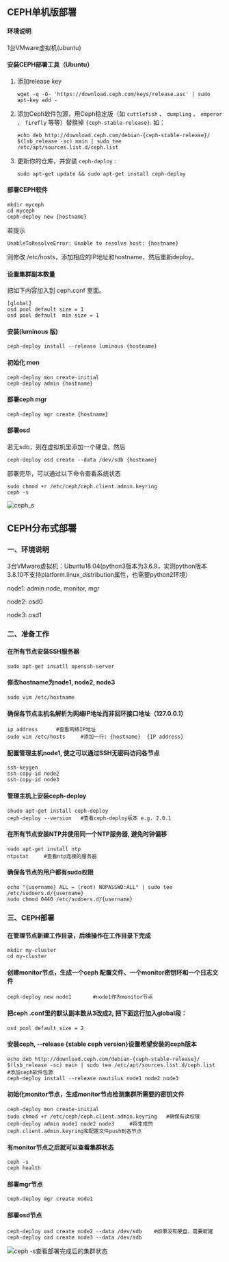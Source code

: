 ## CEPH单机版部署

#### 环境说明

1台VMware虚拟机(ubuntu)

#### 安装CEPH部署工具（Ubuntu）

1. 添加release key

   ```shell
   wget -q -O- 'https://download.ceph.com/keys/release.asc' | sudo apt-key add -
   ```

2. 添加Ceph软件包源，用Ceph稳定版（如 `cuttlefish` 、 `dumpling` 、 `emperor` 、 `firefly` 等等）替换掉 `{ceph-stable-release}`. 如：

   ```shell
   echo deb http://download.ceph.com/debian-{ceph-stable-release}/ $(lsb_release -sc) main | sudo tee /etc/apt/sources.list.d/ceph.list
   ```

3. 更新你的仓库，并安装 `ceph-deploy` :

   ```shell
   sudo apt-get update && sudo apt-get install ceph-deploy
   ```

#### 部署CEPH软件

```shell
mkdir myceph
cd myceph
ceph-deploy new {hostname}
```

若提示

```shell
UnableToResolveError: Unable to resolve host: {hostname}
```

则修改 /etc/hosts，添加相应的IP地址和hostname，然后重新deploy。

#### 设置集群副本数量

把如下内容加入到 ceph.conf 里面。

```shell
[global]
osd pool default size = 1
osd pool default  min size = 1 
```

#### 安装(luminous 版)

```shell
ceph-deploy install --release luminous {hostname} 
```

#### 初始化 mon

```
ceph-deploy mon create-initial
ceph-deploy admin {hostname}
```

#### 部署ceph mgr

```
ceph-deploy mgr create {hostname}
```

#### 部署osd

若无sdb，则在虚拟机里添加一个硬盘，然后

```shell
ceph-deploy osd create --data /dev/sdb {hostname}
```

部署完毕，可以通过以下命令查看系统状态

```shell
sudo chmod +r /etc/ceph/ceph.client.admin.keyring
ceph -s
```

![ceph_s](https://github.com/OSH-2021/x-seLVM/blob/main/pictures/ceph_s_1.png?raw=true)



## CEPH分布式部署

### 一、环境说明

3台VMware虚拟机：Ubuntu18.04(python3版本为3.6.9，实测python版本3.8.10不支持platform.linux_distribution属性，也需要python2环境）

node1: admin node, monitor, mgr

node2: osd0

node3: osd1

### 二、准备工作

#### 在所有节点安装SSH服务器

```shell
sudo apt-get insatll openssh-server
```

####  修改hostname为node1, node2, node3

```shell
sudo vim /etc/hostname
```

#### 确保各节点主机名解析为网络IP地址而非回环接口地址（127.0.0.1）

```shell
ip address      #查看网络IP地址
sudo vim /etc/hosts		#添加一行: {hostname}  {IP address}
```

#### 配置管理主机node1, 使之可以通过SSH无密码访问各节点

```shell
ssh-keygen
ssh-copy-id node2
ssh-copy-id node3
```

####  管理主机上安装ceph-deploy

```shell
shudo apt-get install ceph-deploy
ceph-deploy --version	#查看ceph-deploy版本 e.g. 2.0.1
```

#### 在所有节点安装NTP并使用同一个NTP服务器, 避免时钟偏移

```shell
sudo apt-get install ntp
ntpstat		#查看ntp连接的服务器
```

#### 确保各节点的用户都有sudo权限

```shell
echo "{username} ALL = (root) NOPASSWD:ALL" | sudo tee /etc/sudoers.d/{username}
sudo chmod 0440 /etc/sudoers.d/{username}
```

### 三、CEPH部署

#### 在管理节点新建工作目录，后续操作在工作目录下完成

```shell
mkdir my-cluster
cd my-cluster
```

#### 创建monitor节点，生成一个ceph 配置文件、一个monitor密钥环和一个日志文件

```shell
ceph-deploy new node1		#node1作为monitor节点
```

#### 把ceph .conf里的默认副本数从3改成2, 把下面这行加入global段：

```shell
osd pool default size = 2
```

#### 安装ceph, --release {stable ceph version}设置希望安装的ceph版本

```shell
echo deb http://download.ceph.com/debian-{ceph-stable-release}/ $(lsb_release -sc) main | sudo tee /etc/apt/sources.list.d/ceph.list		#添加ceph软件包源
ceph-deploy install --release nautilus node1 node2 node3
```

#### 初始化monitor节点，生成monitor节点检测集群所需要的密钥文件

```shell
ceph-deploy mon create-initial
sudo chmod +r /etc/ceph/ceph.client.admin.keyring	#确保有读权限
ceph-deploy admin node1 node2 node3		#将生成的ceph.client.admin.keyring和配置文件push到各节点
```

#### 有monitor节点之后就可以查看集群状态

```shell
ceph -s
ceph health
```

#### 部署mgr节点

```shell
ceph-deploy mgr create node1
```

#### 部署osd节点

```shell
ceph-deploy osd create node2 --data /dev/sdb	#如果没有硬盘，需要新建
ceph-deploy osd create node3 --data /dev/sdb
```

![ceph -s查看部署完成后的集群状态](https://github.com/OSH-2021/x-seLVM/blob/main/pictures/ceph分布式部署.png)









